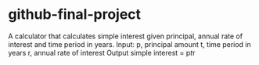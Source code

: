 # github-final-project
 A calculator that calculates simple interest given principal, annual rate of interest and time period in years.
 Input:
  p, principal amount
  t, time period in years
   r, annual rate of interest
 Output
   simple interest = p*t*r
